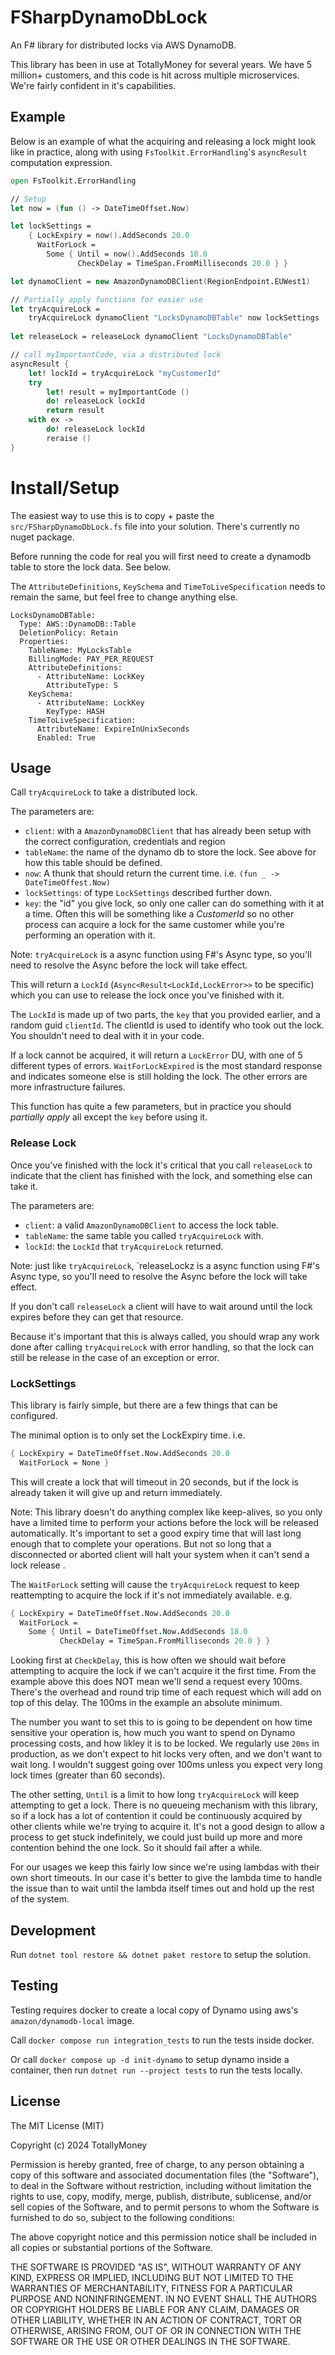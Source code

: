 # FSharpDynamoDbLock

An F# library for distributed locks via AWS DynamoDB.

This library has been in use at TotallyMoney for several years. We have 5
million+ customers, and this code is hit across multiple microservices. We're
fairly confident in it's capabilities.

## Example

Below is an example of what the acquiring and releasing a lock might look like in practice, along with using `FsToolkit.ErrorHandling`'s `asyncResult` computation expression.

```fsharp
open FsToolkit.ErrorHandling

// Setup
let now = (fun () -> DateTimeOffset.Now)

let lockSettings =
    { LockExpiry = now().AddSeconds 20.0
      WaitForLock =
        Some { Until = now().AddSeconds 18.0
               CheckDelay = TimeSpan.FromMilliseconds 20.0 } }

let dynamoClient = new AmazonDynamoDBClient(RegionEndpoint.EUWest1)

// Partially apply functions for easier use
let tryAcquireLock =
    tryAcquireLock dynamoClient "LocksDynamoDBTable" now lockSettings
    
let releaseLock = releaseLock dynamoClient "LocksDynamoDBTable"

// call myImportantCode, via a distributed lock
asyncResult {
    let! lockId = tryAcquireLock "myCustomerId"
    try
        let! result = myImportantCode ()
        do! releaseLock lockId
        return result
    with ex ->
        do! releaseLock lockId
        reraise ()
}

```


# Install/Setup

The easiest way to use this is to copy + paste the `src/FSharpDynamoDbLock.fs`
file into your solution. There's currently no nuget package.

Before running the code for real you will first need to create a dynamodb table
to store the lock data. See below.

The `AttributeDefinitions`, `KeySchema` and `TimeToLiveSpecification` needs to
remain the same, but feel free to change anything else. 

```
LocksDynamoDBTable:
  Type: AWS::DynamoDB::Table
  DeletionPolicy: Retain
  Properties:
    TableName: MyLocksTable
    BillingMode: PAY_PER_REQUEST
    AttributeDefinitions:
      - AttributeName: LockKey
        AttributeType: S
    KeySchema:
      - AttributeName: LockKey
        KeyType: HASH
    TimeToLiveSpecification:
      AttributeName: ExpireInUnixSeconds
      Enabled: True
```

## Usage

Call `tryAcquireLock` to take a distributed lock. 

The parameters are:
* `client`: with a `AmazonDynamoDBClient` that has already been setup with the correct configuration, credentials and region
* `tableName`: the name of the dynamo db to store the lock. See above for how this table should be defined.
* `now`: A thunk that should return the current time. i.e. `(fun _ -> DateTimeOffest.Now)`
* `lockSettings`: of type `LockSettings` described further down.
* `key`: the "id" you give lock, so only one caller can do something with it at a time. Often this will be something like a _CustomerId_ so no other process can acquire a lock for the same customer while you're performing an operation with it.

Note: `tryAcquireLock` is a async function using F#'s Async type, so you'll need to resolve the Async before the lock will take effect.

This will return a `LockId` (`Async<Result<LockId,LockError>>` to be specific) which you can use to release the lock once you've finished with it.

The `LockId` is made up of two parts, the `key` that you provided earlier, and a random guid `clientId`. The clientId is used to identify who took out the lock. You shouldn't need to deal with it in your code.

If a lock cannot be acquired, it will return a `LockError` DU, with one of 5 different types of errors.
`WaitForLockExpired` is the most standard response and indicates someone else is still holding the lock. The other errors are more infrastructure failures.

This function has quite a few parameters, but in practice you should _partially apply_ all except the `key` before using it.

### Release Lock

Once you've finished with the lock it's critical that you call `releaseLock` to indicate that the client has finished with the lock, and something else can take it.

The parameters are:
* `client`: a valid `AmazonDynamoDBClient` to access the lock table.
* `tableName`: the same table you called `tryAcquireLock` with.
* `lockId`: the `LockId` that `tryAcquireLock` returned.
 
Note: just like `tryAcquireLock`, `releaseLockz is a async function using F#'s Async type, so you'll need to resolve the Async before the lock will take effect.

If you don't call `releaseLock` a client will have to wait around until the lock expires before they can get that resource.

Because it's important that this is always called, you should wrap any work done after calling `tryAcquireLock` with error handling, so that the lock can still be release in the case of an exception or error.

### LockSettings

This library is fairly simple, but there are a few things that can be configured.

The minimal option is to only set the LockExpiry time. i.e.

```fsharp
{ LockExpiry = DateTimeOffset.Now.AddSeconds 20.0
  WaitForLock = None }
```

This will create a lock that will timeout in 20 seconds, but if the lock is already taken it will give up and return immediately.

Note: This library doesn't do anything complex like keep-alives, so you only have a limited time to perform your actions before the lock will be released automatically. It's important to set a good expiry time that will last long enough that to complete your operations. But not so long that a disconnected or aborted client will halt your system when it can't send a lock release .

The `WaitForLock` setting will cause the `tryAcquireLock` request to keep reattempting to acquire the lock if it's not immediately available. e.g.

```fsharp
{ LockExpiry = DateTimeOffset.Now.AddSeconds 20.0
  WaitForLock =
    Some { Until = DateTimeOffset.Now.AddSeconds 18.0
           CheckDelay = TimeSpan.FromMilliseconds 20.0 } }
```  

Looking first at `CheckDelay`, this is how often we should wait before attempting to acquire the lock if we can't acquire it the first time. From the example above this does NOT mean we'll send a request every 100ms. There's the overhead and round trip time of each request which will add on top of this delay. The 100ms in the example an absolute minimum.

The number you want to set this to is going to be dependent on how time sensitive your operation is, how much you want to spend on Dynamo processing costs, and how likley it is to be locked. We regularly use `20ms` in production, as we don't expect to hit locks very often, and we don't want to wait long. I wouldn't suggest going over 100ms unless you expect very long lock times (greater than 60 seconds).

The other setting, `Until` is a limit to how long `tryAcquireLock` will keep attempting to get a lock. There is no queueing mechanism with this library, so if a lock has a lot of contention it could be continuously acquired by other clients while we're trying to acquire it. It's not a good design to allow a process to get stuck indefinitely, we could just build up more and more contention behind the one lock. So it should fail after a while.

For our usages we keep this fairly low since we're using lambdas with their own short timeouts. In our case it's better to give the lambda time to handle the issue than to wait until the lambda itself times out and hold up the rest of the system.


## Development

Run `dotnet tool restore && dotnet paket restore` to setup the solution.

## Testing

Testing requires docker to create a local copy of Dynamo using aws's
`amazon/dynamodb-local` image.

Call `docker compose run integration_tests` to run the tests inside docker.

Or call `docker compose up -d init-dynamo` to setup dynamo inside a container,
then run `dotnet run --project tests` to run the tests locally.


## License
The MIT License (MIT)

Copyright (c) 2024 TotallyMoney

Permission is hereby granted, free of charge, to any person obtaining a copy of this software and associated documentation files (the "Software"), to deal in the Software without restriction, including without limitation the rights to use, copy, modify, merge, publish, distribute, sublicense, and/or sell copies of the Software, and to permit persons to whom the Software is furnished to do so, subject to the following conditions:

The above copyright notice and this permission notice shall be included in all copies or substantial portions of the Software.

THE SOFTWARE IS PROVIDED "AS IS", WITHOUT WARRANTY OF ANY KIND, EXPRESS OR IMPLIED, INCLUDING BUT NOT LIMITED TO THE WARRANTIES OF MERCHANTABILITY, FITNESS FOR A PARTICULAR PURPOSE AND NONINFRINGEMENT. IN NO EVENT SHALL THE AUTHORS OR COPYRIGHT HOLDERS BE LIABLE FOR ANY CLAIM, DAMAGES OR OTHER LIABILITY, WHETHER IN AN ACTION OF CONTRACT, TORT OR OTHERWISE, ARISING FROM, OUT OF OR IN CONNECTION WITH THE SOFTWARE OR THE USE OR OTHER DEALINGS IN THE SOFTWARE.